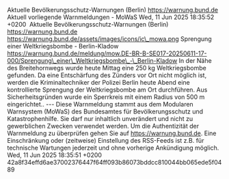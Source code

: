 Aktuelle Bevölkerungsschutz-Warnungen (Berlin) https://warnung.bund.de Aktuell vorliegende Warnmeldungen - MoWaS Wed, 11 Jun 2025 18:35:52 +0200 ![]() Aktuelle Bevölkerungsschutz-Warnungen (Berlin) https://warnung.bund.de https://warnung.bund.de/assets/images/icons/ic\_mowa.png Sprengung einer Weltkriegsbombe - Berlin-Kladow https://warnung.bund.de/meldung/mow.DE-BR-B-SE017-20250611-17-000/Sprengung\_einer\_Weltkriegsbombe\_-\_Berlin-Kladow In der Nähe des Breitehornwegs wurde heute Mittag eine 250 kg Weltkriegsbombe gefunden. Da eine Entschärfung des Zünders vor Ort nicht möglich ist, werden die Kriminaltechniker der Polizei Berlin heute Abend eine kontrollierte Sprengung der Weltkriegsbombe am Ort durchführen. Aus Sicherheitsgründen wurde ein Sperrkreis mit einem Radius von 500 m eingerichtet.. ---
Diese Warnmeldung stammt aus dem Modularen Warnsystem (MoWaS) des Bundesamtes für Bevölkerungsschutz und Katastrophenhilfe.
Sie darf nur inhaltlich unverändert und nicht zu gewerblichen Zwecken verwendet werden.
Um die Authentizität der Warnmeldung zu überprüfen gehen Sie auf https://warnung.bund.de.
Eine Einschränkung oder (zeitweise) Einstellung des RSS-Feeds ist z.B. für technische Wartungen jederzeit und ohne vorherige Ankündigung möglich. Wed, 11 Jun 2025 18:35:51 +0200 42a8f34effd6ae37002376447f64ff093b86073bddcc810044bb065ede5f0489
